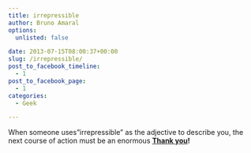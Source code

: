 ```yaml
---
title: irrepressible
author: Bruno Amaral
options:
  unlisted: false

date: 2013-07-15T08:00:37+00:00
slug: /irrepressible/
post_to_facebook_timeline:
  - 1
post_to_facebook_page:
  - 1
categories:
  - Geek

---
```

When someone uses&#8221;irrepressible&#8221; as the adjective to describe you, the next course of action must be an enormous **[Thank you][1]!**

&nbsp;



 [1]: https://publicsphere.typepad.com/mediations/2013/07/conferences-image-and-reputation.html

